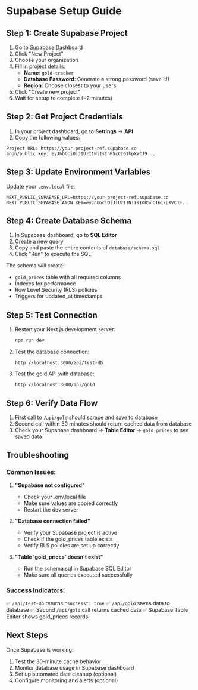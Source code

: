 # Supabase Setup Guide

## Step 1: Create Supabase Project

1. Go to [Supabase Dashboard](https://app.supabase.com/)
2. Click "New Project"
3. Choose your organization
4. Fill in project details:
   - **Name**: `gold-tracker`
   - **Database Password**: Generate a strong password (save it!)
   - **Region**: Choose closest to your users
5. Click "Create new project"
6. Wait for setup to complete (~2 minutes)

## Step 2: Get Project Credentials

1. In your project dashboard, go to **Settings** → **API**
2. Copy the following values:

```
Project URL: https://your-project-ref.supabase.co
anon/public key: eyJhbGciOiJIUzI1NiIsInR5cCI6IkpXVCJ9...
```

## Step 3: Update Environment Variables

Update your `.env.local` file:

```env
NEXT_PUBLIC_SUPABASE_URL=https://your-project-ref.supabase.co
NEXT_PUBLIC_SUPABASE_ANON_KEY=eyJhbGciOiJIUzI1NiIsInR5cCI6IkpXVCJ9...
```

## Step 4: Create Database Schema

1. In Supabase dashboard, go to **SQL Editor**
2. Create a new query
3. Copy and paste the entire contents of `database/schema.sql`
4. Click "Run" to execute the SQL

The schema will create:
- `gold_prices` table with all required columns
- Indexes for performance
- Row Level Security (RLS) policies
- Triggers for updated_at timestamps

## Step 5: Test Connection

1. Restart your Next.js development server:
   ```bash
   npm run dev
   ```

2. Test the database connection:
   ```
   http://localhost:3000/api/test-db
   ```

3. Test the gold API with database:
   ```
   http://localhost:3000/api/gold
   ```

## Step 6: Verify Data Flow

1. First call to `/api/gold` should scrape and save to database
2. Second call within 30 minutes should return cached data from database
3. Check your Supabase dashboard → **Table Editor** → `gold_prices` to see saved data

## Troubleshooting

### Common Issues:

1. **"Supabase not configured"**
   - Check your .env.local file
   - Make sure values are copied correctly
   - Restart the dev server

2. **"Database connection failed"**
   - Verify your Supabase project is active
   - Check if the gold_prices table exists
   - Verify RLS policies are set up correctly

3. **"Table 'gold_prices' doesn't exist"**
   - Run the schema.sql in Supabase SQL Editor
   - Make sure all queries executed successfully

### Success Indicators:

✅ `/api/test-db` returns `"success": true`
✅ `/api/gold` saves data to database
✅ Second `/api/gold` call returns cached data
✅ Supabase Table Editor shows gold_prices records

## Next Steps

Once Supabase is working:
1. Test the 30-minute cache behavior
2. Monitor database usage in Supabase dashboard
3. Set up automated data cleanup (optional)
4. Configure monitoring and alerts (optional)
